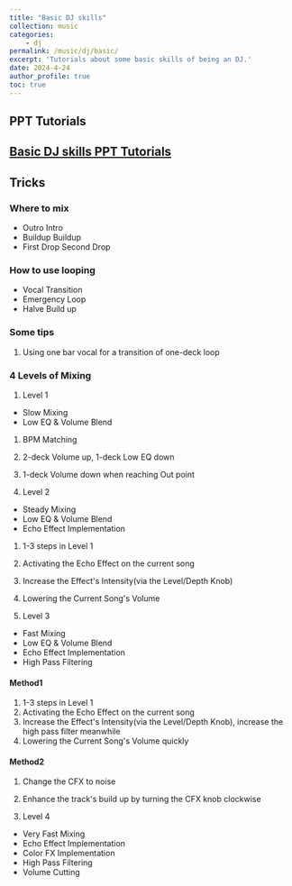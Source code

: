 ```yaml
---
title: "Basic DJ skills"
collection: music
categories:
    - dj
permalink: /music/dj/basic/
excerpt: 'Tutorials about some basic skills of being an DJ.'
date: 2024-4-24
author_profile: true
toc: true
---
```


## PPT Tutorials
[Basic DJ skills PPT Tutorials](/assets/pdf/DJ_tutorial.pdf)
--------
## Tricks
### Where to mix
* Outro Intro
* Buildup Buildup
* First Drop Second Drop
### How to use looping 
* Vocal Transition
* Emergency Loop
* Halve Build up

### Some tips
1. Using one bar vocal for a transition of one-deck loop 
### 4 Levels of Mixing

1. Level 1
* Slow Mixing
* Low EQ & Volume Blend

1. BPM Matching
2. 2-deck Volume up, 1-deck Low EQ down
3. 1-deck Volume down when reaching Out point

2. Level 2
* Steady Mixing
* Low EQ & Volume Blend
* Echo Effect Implementation

1. 1-3 steps in Level 1
2. Activating the Echo Effect on the current song
3. Increase the Effect's Intensity(via the Level/Depth Knob)
4. Lowering the Current Song's Volume

3. Level 3
* Fast Mixing
* Low EQ & Volume Blend
* Echo Effect Implementation
* High Pass Filtering
#### Method1 
1. 1-3 steps in Level 1
2. Activating the Echo Effect on the current song
3. Increase the Effect's Intensity(via the Level/Depth Knob), increase the high pass filter meanwhile
4. Lowering the Current Song's Volume quickly
#### Method2
1. Change the CFX to noise
2. Enhance the track's build up by turning the CFX knob clockwise

4. Level 4 
* Very Fast Mixing 
* Echo Effect Implementation
* Color FX Implementation 
* High Pass Filtering
* Volume Cutting


